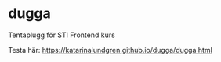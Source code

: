 # dugga
Tentaplugg för STI Frontend kurs

Testa här: https://katarinalundgren.github.io/dugga/dugga.html
